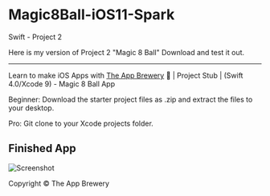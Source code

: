 # Magic8Ball-iOS11-Spark
Swift - Project 2

Here is my version of Project 2 "Magic 8 Ball"
Download and test it out.

---------

Learn to make iOS Apps with [The App Brewery](https://www.appbrewery.co) 📱 | Project Stub | (Swift 4.0/Xcode 9) - Magic 8 Ball App

Beginner: Download the starter project files as .zip and extract the files to your desktop. 

Pro: Git clone to your Xcode projects folder.

## Finished App
![Screenshot](https://user-images.githubusercontent.com/24212833/31924495-51179622-b847-11e7-81f0-f0fa34907fd9.png)



Copyright © The App Brewery
